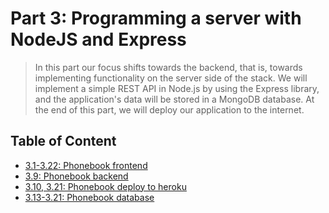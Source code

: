 # Part 3: Programming a server with NodeJS and Express

> In this part our focus shifts towards the backend, that is, towards implementing functionality on the server side of the stack. We will implement a simple REST API in Node.js by using the Express library, and the application's data will be stored in a MongoDB database. At the end of this part, we will deploy our application to the internet.

## Table of Content

- [3.1-3.22: Phonebook frontend](../part2/phonebook)
- [3.9: Phonebook backend](https://github.com/Zeroto521/Phonebook-backend)
- [3.10, 3.21: Phonebook deploy to heroku](https://agile-refuge-83919.herokuapp.com/)
- [3.13-3.21: Phonebook database](https://github.com/Zeroto521/Phonebook-backend/blob/main/src/model.js)
